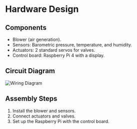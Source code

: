 # Hardware Design
## Components  
- Blower (air generation).  
- Sensors: Barometric pressure, temperature, and humidity.  
- Actuators: 2 standard servos for valves.  
- Control board: Raspberry Pi 4 with a display.  

## Circuit Diagram  
![Wiring Diagram](../images/wiring_diagram.png)  

## Assembly Steps  
1. Install the blower and sensors.  
2. Connect actuators and valves.  
3. Set up the Raspberry Pi with the control board.  

